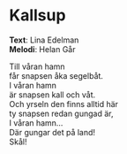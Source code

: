 # Kallsup

**Text**: Lina Edelman  
**Melodi**: Helan Går

Till våran hamn  
får snapsen åka segelbåt.  
I våran hamn  
är snapsen kall och våt.  
Och yrseln den finns alltid här  
ty snapsen redan gungad är,  
I våran hamn…  
Där gungar det på land!  
Skål!  

